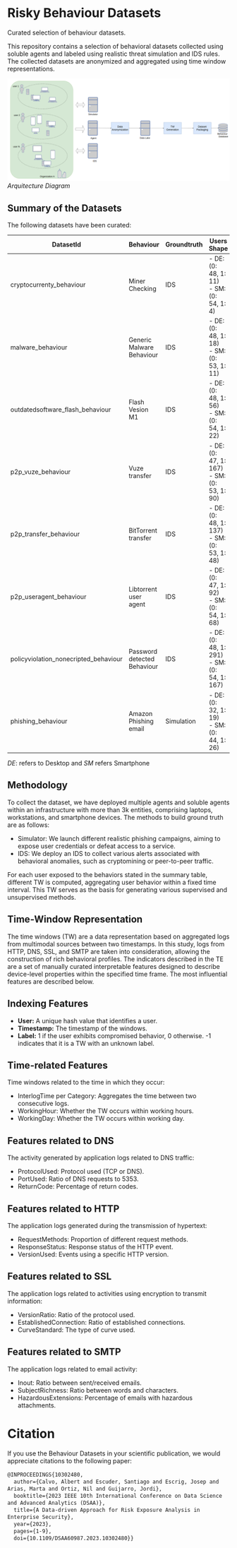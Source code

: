 # Risky Behaviour Datasets
Curated selection of behaviour datasets.

This repository contains a selection of behavioral datasets collected using soluble agents and labeled using realistic threat
simulation and IDS rules. The collected datasets are anonymized and aggregated using time window representations.

![Arquitecture Diagram](utils/behaviourdataset_pipeline.png "Arquitecture Diagram")
*Arquitecture Diagram*

## Summary of the Datasets 
The following datasets have been curated:

| DatasetId                              | Behaviour                   | Groundtruth | Users Shape                                      | TW Shape                                                   |
|----------------------------------------|-----------------------------|-------------|------------------------------------------------- |------------------------------------------------------------|
| cryptocurrenty_behaviour               | Miner Checking              | IDS         | - DE: (0: 48, 1: 11) <br/> - SM: (0: 54, 1: 4)   | - DE: (0: 11251, 1: 1343) <br/> - SM: (0: 19334, 1:956)   |
| malware_behaviour                      | Generic Malware Behaviour   | IDS         | - DE: (0: 48, 1: 18) <br/> - SM: (0: 53, 1: 11)  | - DE: (0: 11251, 1: 2458) <br/> - SM: (0: 18993, 1:2930)   |
| outdatedsoftware_flash_behaviour       | Flash Vesion M1             | IDS         | - DE: (0: 48, 1: 56) <br/> - SM: (0: 54, 1: 22)  | - DE: (0: 11251, 1: 10820) <br/> - SM: (0: 19334, 1:6639)  |
| p2p_vuze_behaviour                     | Vuze transfer               | IDS         | - DE: (0: 47, 1: 167) <br/> - SM: (0: 53, 1: 90) | - DE: (0: 11111, 1: 32717) <br/> - SM: (0: 19094 1:17881)  |
| p2p_transfer_behaviour                 | BitTorrent transfer         | IDS         | - DE: (0: 48, 1: 137) <br/> - SM: (0: 53, 1: 48) | - DE: (0: 11111, 1: 18990) <br/> - SM: (0: 19094, 1: 11235)|
| p2p_useragent_behaviour                | Libtorrent user agent       | IDS         | - DE: (0: 47, 1: 92) <br/> - SM: (0: 54, 1: 68)  | - DE: (0: 11251, 1: 26580) <br/> - SM: (0: 19334, 1: 14943)|
| policyviolation_nonecripted_behaviour  | Password detected Behaviour | IDS         | - DE: (0: 48, 1: 291) <br/> - SM: (0: 54, 1: 167)| - DE: (0: 11251, 1: 59943) <br/> - SM: (0: 19334, 1: 41434)|
| phishing_behaviour                     | Amazon Phishing email       | Simulation  | - DE: (0: 32, 1: 19) <br/> - SM: (0: 44, 1: 26)  | - DE: (0: 5104, 1: 3072) <br/> - SM: (0: 12880, 1: 8968)   |

*DE*: refers to Desktop and *SM* refers Smartphone

## Methodology  
To collect the dataset, we have deployed multiple agents and soluble agents within an infrastructure with 
more than 3k entities, comprising laptops, workstations, and smartphone devices. The methods to build 
ground truth are as follows:

- Simulator: We launch different realistic phishing campaigns, aiming to expose user credentials or defeat access to a service.
- IDS: We deploy an IDS to collect various alerts associated with behavioral anomalies, such as cryptomining or peer-to-peer traffic.

For each user exposed to the behaviors stated in the summary table, different TW is computed, aggregating 
user behavior within a fixed time interval. This TW serves as the basis for generating various supervised 
and unsupervised methods.

## Time-Window Representation
The time windows (TW) are a data representation based on aggregated logs from multimodal sources between two 
timestamps. In this study, logs from HTTP, DNS, SSL, and SMTP are taken into consideration, allowing the 
construction of rich behavioral profiles. The indicators described in the TE are a set of manually curated 
interpretable features designed to describe device-level properties within the specified time frame. The most 
influential features are described below. 

## Indexing Features
- **User:** A unique hash value that identifies a user.
- **Timestamp:** The timestamp of the windows.
- **Label:**  1 if the user exhibits compromised behavior, 0 otherwise. -1 indicates that it is a TW with an unknown label.

## Time-related Features  
Time windows related to the time in which they occur:

- InterlogTime per Category: Aggregates the time between two consecutive logs. 
- WorkingHour: Whether the TW occurs within working hours. 
- WorkingDay: Whether the TW occurs within working day. 

## Features related to DNS 
The activity generated by application logs related to DNS traffic:

- ProtocolUsed: Protocol used (TCP or DNS).
- PortUsed: Ratio of DNS requests to 5353.
- ReturnCode: Percentage of return codes.

## Features related to HTTP
The application logs generated during the transmission of hypertext:

- RequestMethods: Proportion of different request methods.
- ResponseStatus: Response status of the HTTP event.
- VersionUsed: Events using a specific HTTP version.

## Features related to SSL 
The application logs related to activities using encryption to transmit information:

- VersionRatio: Ratio of the protocol used.
- EstablishedConnection: Ratio of established connections.
- CurveStandard: The type of curve used.

## Features related to SMTP
The application logs related to email activity:

- Inout: Ratio between sent/received emails.
- SubjectRichness: Ratio between words and characters.
- HazardousExtensions: Percentage of emails with hazardous attachments.

# Citation 
If you use the Behaviour Datasets in your scientific publication, we would appreciate citations to the following paper: 

```
@INPROCEEDINGS{10302480,
  author={Calvo, Albert and Escuder, Santiago and Escrig, Josep and Arias, Marta and Ortiz, Nil and Guijarro, Jordi},
  booktitle={2023 IEEE 10th International Conference on Data Science and Advanced Analytics (DSAA)}, 
  title={A Data-driven Approach for Risk Exposure Analysis in Enterprise Security}, 
  year={2023},
  pages={1-9},
  doi={10.1109/DSAA60987.2023.10302480}}
```
